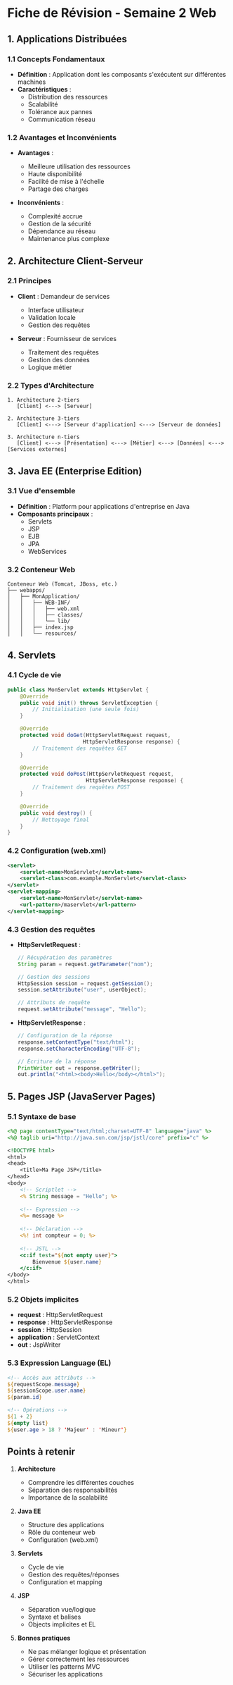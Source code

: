 # Fiche de Révision - Semaine 2 Web

## 1. Applications Distribuées

### 1.1 Concepts Fondamentaux

- **Définition** : Application dont les composants s'exécutent sur différentes machines
- **Caractéristiques** :
  - Distribution des ressources
  - Scalabilité
  - Tolérance aux pannes
  - Communication réseau

### 1.2 Avantages et Inconvénients

- **Avantages** :
  - Meilleure utilisation des ressources
  - Haute disponibilité
  - Facilité de mise à l'échelle
  - Partage des charges

- **Inconvénients** :
  - Complexité accrue
  - Gestion de la sécurité
  - Dépendance au réseau
  - Maintenance plus complexe

## 2. Architecture Client-Serveur

### 2.1 Principes

- **Client** : Demandeur de services
  - Interface utilisateur
  - Validation locale
  - Gestion des requêtes

- **Serveur** : Fournisseur de services
  - Traitement des requêtes
  - Gestion des données
  - Logique métier

### 2.2 Types d'Architecture

```plaintext
1. Architecture 2-tiers
   [Client] <---> [Serveur]

2. Architecture 3-tiers
   [Client] <---> [Serveur d'application] <---> [Serveur de données]

3. Architecture n-tiers
   [Client] <---> [Présentation] <---> [Métier] <---> [Données] <---> [Services externes]
```

## 3. Java EE (Enterprise Edition)

### 3.1 Vue d'ensemble

- **Définition** : Platform pour applications d'entreprise en Java
- **Composants principaux** :
  - Servlets
  - JSP
  - EJB
  - JPA
  - WebServices

### 3.2 Conteneur Web

```plaintext
Conteneur Web (Tomcat, JBoss, etc.)
├── webapps/
│   ├── MonApplication/
│   │   ├── WEB-INF/
│   │   │   ├── web.xml
│   │   │   ├── classes/
│   │   │   └── lib/
│   │   ├── index.jsp
│   │   └── resources/
```

## 4. Servlets

### 4.1 Cycle de vie

```java
public class MonServlet extends HttpServlet {
    @Override
    public void init() throws ServletException {
        // Initialisation (une seule fois)
    }

    @Override
    protected void doGet(HttpServletRequest request, 
                        HttpServletResponse response) {
        // Traitement des requêtes GET
    }

    @Override
    protected void doPost(HttpServletRequest request, 
                         HttpServletResponse response) {
        // Traitement des requêtes POST
    }

    @Override
    public void destroy() {
        // Nettoyage final
    }
}
```

### 4.2 Configuration (web.xml)

```xml
<servlet>
    <servlet-name>MonServlet</servlet-name>
    <servlet-class>com.example.MonServlet</servlet-class>
</servlet>
<servlet-mapping>
    <servlet-name>MonServlet</servlet-name>
    <url-pattern>/maservlet</url-pattern>
</servlet-mapping>
```

### 4.3 Gestion des requêtes

- **HttpServletRequest** :

  ```java
  // Récupération des paramètres
  String param = request.getParameter("nom");
  
  // Gestion des sessions
  HttpSession session = request.getSession();
  session.setAttribute("user", userObject);
  
  // Attributs de requête
  request.setAttribute("message", "Hello");
  ```

- **HttpServletResponse** :

  ```java
  // Configuration de la réponse
  response.setContentType("text/html");
  response.setCharacterEncoding("UTF-8");
  
  // Écriture de la réponse
  PrintWriter out = response.getWriter();
  out.println("<html><body>Hello</body></html>");
  ```

## 5. Pages JSP (JavaServer Pages)

### 5.1 Syntaxe de base

```jsp
<%@ page contentType="text/html;charset=UTF-8" language="java" %>
<%@ taglib uri="http://java.sun.com/jsp/jstl/core" prefix="c" %>

<!DOCTYPE html>
<html>
<head>
    <title>Ma Page JSP</title>
</head>
<body>
    <!-- Scriptlet -->
    <% String message = "Hello"; %>
    
    <!-- Expression -->
    <%= message %>
    
    <!-- Déclaration -->
    <%! int compteur = 0; %>
    
    <!-- JSTL -->
    <c:if test="${not empty user}">
        Bienvenue ${user.name}
    </c:if>
</body>
</html>
```

### 5.2 Objets implicites

- **request** : HttpServletRequest
- **response** : HttpServletResponse
- **session** : HttpSession
- **application** : ServletContext
- **out** : JspWriter

### 5.3 Expression Language (EL)

```jsp
<!-- Accès aux attributs -->
${requestScope.message}
${sessionScope.user.name}
${param.id}

<!-- Opérations -->
${1 + 2}
${empty list}
${user.age > 18 ? 'Majeur' : 'Mineur'}
```

## Points à retenir

1. **Architecture**
   - Comprendre les différentes couches
   - Séparation des responsabilités
   - Importance de la scalabilité

2. **Java EE**
   - Structure des applications
   - Rôle du conteneur web
   - Configuration (web.xml)

3. **Servlets**
   - Cycle de vie
   - Gestion des requêtes/réponses
   - Configuration et mapping

4. **JSP**
   - Séparation vue/logique
   - Syntaxe et balises
   - Objects implicites et EL

5. **Bonnes pratiques**
   - Ne pas mélanger logique et présentation
   - Gérer correctement les ressources
   - Utiliser les patterns MVC
   - Sécuriser les applications
